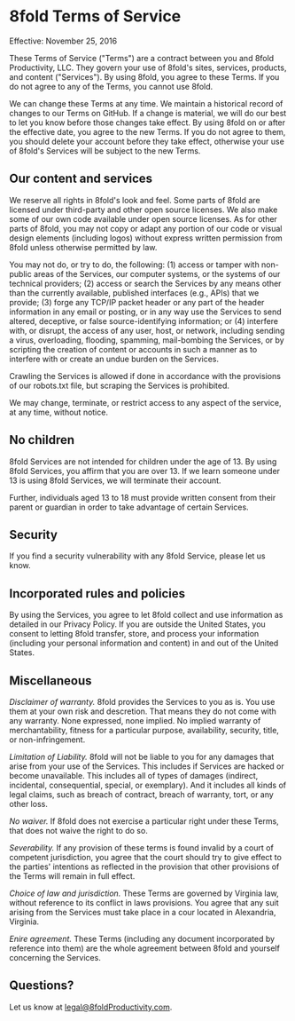 # 8fold Terms of Service

Effective: November 25, 2016

These Terms of Service ("Terms") are a contract between you and 8fold Productivity, LLC. They govern your use of 8fold's sites, services, products, and content ("Services"). By using 8fold, you agree to these Terms. If you do not agree to any of the Terms, you cannot use 8fold.

We can change these Terms at any time. We maintain a historical record of changes to our Terms on GitHub. If a change is material, we will do our best to let you know before those changes take effect. By using 8fold on or after the effective date, you agree to the new Terms. If you do not agree to them, you should delete your account before they take effect, otherwise your use of 8fold's Services will be subject to the new Terms.

## Our content and services

We reserve all rights in 8fold's look and feel. Some parts of 8fold are licensed under third-party and other open source licenses. We also make some of our own code available under open source licenses. As for other parts of 8fold, you may not copy or adapt any portion of our code or visual design elements (including logos) without express written permission from 8fold unless otherwise permitted by law.

You may not do, or try to do, the following: (1) access or tamper with non-public areas of the Services, our computer systems, or the systems of our technical providers; (2) access or search the Services by any means other than the currently available, published interfaces (e.g., APIs) that we provide; (3) forge any TCP/IP packet header or any part of the header information in any email or posting, or in any way use the Services to send altered, deceptive, or false source-identifying information; or (4) interfere with, or disrupt, the access of any user, host, or network, including sending a virus, overloading, flooding, spamming, mail-bombing the Services, or by scripting the creation of content or accounts in such a manner as to interfere with or create an undue burden on the Services.

Crawling the Services is allowed if done in accordance with the provisions of our robots.txt file, but scraping the Services is prohibited.

We may change, terminate, or restrict access to any aspect of the service, at any time, without notice.

## No children

8fold Services are not intended for children under the age of 13. By using 8fold Services, you affirm that you are over 13. If we learn someone under 13 is using 8fold Services, we will terminate their account.

Further, individuals aged 13 to 18 must provide written consent from their parent or guardian in order to take advantage of certain Services.

## Security

If you find a security vulnerability with any 8fold Service, please let us know.

## Incorporated rules and policies

By using the Services, you agree to let 8fold collect and use information as detailed in our Privacy Policy. If you are outside the United States, you consent to letting 8fold transfer, store, and process your information (including your personal information and content) in and out of the United States.

## Miscellaneous

*Disclaimer of warranty.* 8fold provides the Services to you as is. You use them at your own risk and descretion. That means they do not come with any warranty. None expressed, none implied. No implied warranty of merchantability, fitness for a particular purpose, availability, security, title, or non-infringement.

*Limitation of Liability.* 8fold will not be liable to you for any damages that arise from your use of the Services. This includes if Services are hacked or become unavailable. This includes all of types of damages (indirect, incidental, consequential, special, or exemplary). And it includes all kinds of legal claims, such as breach of contract, breach of warranty, tort, or any other loss.

*No waiver.* If 8fold does not exercise a particular right under these Terms, that does not waive the right to do so.

*Severability.* If any provision of these terms is found invalid by a court of competent jurisdiction, you agree that the court should try to give effect to the parties' intentions as reflected in the provision that other provisions of the Terms will remain in full effect.

*Choice of law and jurisdiction.* These Terms are governed by Virginia law, without reference to its conflict in laws provisions. You agree that any suit arising from the Services must take place in a cour located in Alexandria, Virginia.

*Enire agreement.* These Terms (including any document incorporated by reference into them) are the whole agreement between 8fold and yourself concerning the Services.

## Questions? 

Let us know at [legal@8foldProductivity.com](mailto:legal@8foldProductivity.com).
